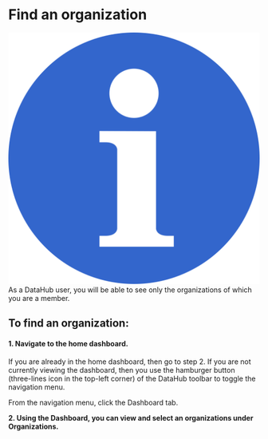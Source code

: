 # Find an organization

![](../../.gitbook/assets/info_simple.svg.png)As a DataHub user, you will be able to see only the organizations of which you are a member.

## To find an organization:

#### 1. Navigate to the home dashboard.

If you are already in the home dashboard, then go to step 2. If you are not currently viewing the dashboard, then you use the hamburger button \(three-lines icon in the top-left corner\) of the DataHub toolbar to toggle the navigation menu.

 From the navigation menu, click the Dashboard tab.

**2. Using the Dashboard, you can view and select an organizations under Organizations.**



